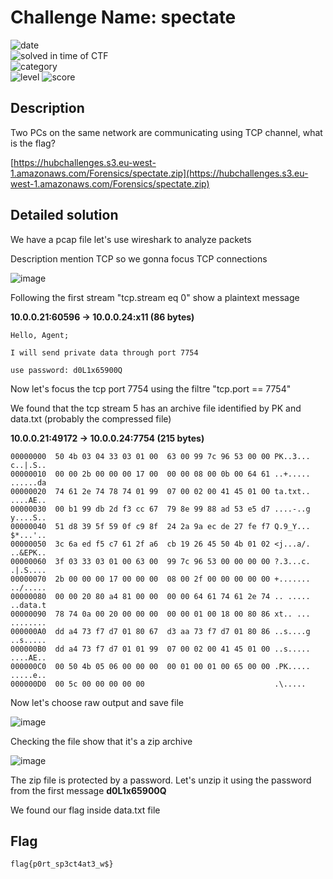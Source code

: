 # Challenge Name: spectate  

![date](https://img.shields.io/badge/date-19.03.2021-brightgreen.svg)  
![solved in time of CTF](https://img.shields.io/badge/solved-in%20time%20of%20CTF-brightgreen.svg)   
![category](https://img.shields.io/badge/category-Network-blueviolet.svg)   
![level](https://img.shields.io/badge/level-Easy-blue.svg)
![score](https://img.shields.io/badge/score-50-blue.svg)

## Description

Two PCs on the same network are communicating using TCP channel, what is the flag?

[https://hubchallenges.s3.eu-west-1.amazonaws.com/Forensics/spectate.zip](https://hubchallenges.s3.eu-west-1.amazonaws.com/Forensics/spectate.zip)

## Detailed solution

We have a pcap file let's use wireshark to analyze packets

Description mention TCP so we gonna focus TCP connections

![image](https://user-images.githubusercontent.com/72421091/159141822-0b96eef0-e65c-4e1a-8ae8-925843691af6.png)

Following the first stream "tcp.stream eq 0" show a plaintext message

**10.0.0.21:60596 -> 10.0.0.24:x11 (86 bytes)**

```
Hello, Agent; 

I will send private data through port 7754 

use password: d0L1x65900Q

```

Now let's focus the tcp port 7754 using the filtre "tcp.port == 7754"  

We found that the tcp stream 5 has an archive file identified by PK and data.txt (probably the compressed file)

**10.0.0.21:49172 -> 10.0.0.24:7754 (215 bytes)**

```
00000000  50 4b 03 04 33 03 01 00  63 00 99 7c 96 53 00 00 PK..3... c..|.S..
00000010  00 00 2b 00 00 00 17 00  00 00 08 00 0b 00 64 61 ..+..... ......da
00000020  74 61 2e 74 78 74 01 99  07 00 02 00 41 45 01 00 ta.txt.. ....AE..
00000030  00 b1 99 db 2d f3 cc 67  79 8e 99 88 ad 53 e5 d7 ....-..g y....S..
00000040  51 d8 39 5f 59 0f c9 8f  24 2a 9a ec de 27 fe f7 Q.9_Y... $*...'..
00000050  3c 6a ed f5 c7 61 2f a6  cb 19 26 45 50 4b 01 02 <j...a/. ..&EPK..
00000060  3f 03 33 03 01 00 63 00  99 7c 96 53 00 00 00 00 ?.3...c. .|.S....
00000070  2b 00 00 00 17 00 00 00  08 00 2f 00 00 00 00 00 +....... ../.....
00000080  00 00 20 80 a4 81 00 00  00 00 64 61 74 61 2e 74 .. ..... ..data.t
00000090  78 74 0a 00 20 00 00 00  00 00 01 00 18 00 80 86 xt.. ... ........
000000A0  dd a4 73 f7 d7 01 80 67  d3 aa 73 f7 d7 01 80 86 ..s....g ..s.....
000000B0  dd a4 73 f7 d7 01 01 99  07 00 02 00 41 45 01 00 ..s..... ....AE..
000000C0  00 50 4b 05 06 00 00 00  00 01 00 01 00 65 00 00 .PK..... .....e..
000000D0  00 5c 00 00 00 00 00                             .\.....

```

Now let's choose raw output and save file 

![image](https://user-images.githubusercontent.com/72421091/159142032-290d3466-278a-417f-9dbd-36656b9aaa88.png)


Checking the file show that it's a zip archive 

![image](https://user-images.githubusercontent.com/72421091/159142029-2fa254ac-1923-482a-894d-12314a5a94d1.png)


The zip file is protected by a password. Let's unzip it using the password from the first message **d0L1x65900Q**

We found our flag inside data.txt file

## Flag

```
flag{p0rt_sp3ct4at3_w$}
```
